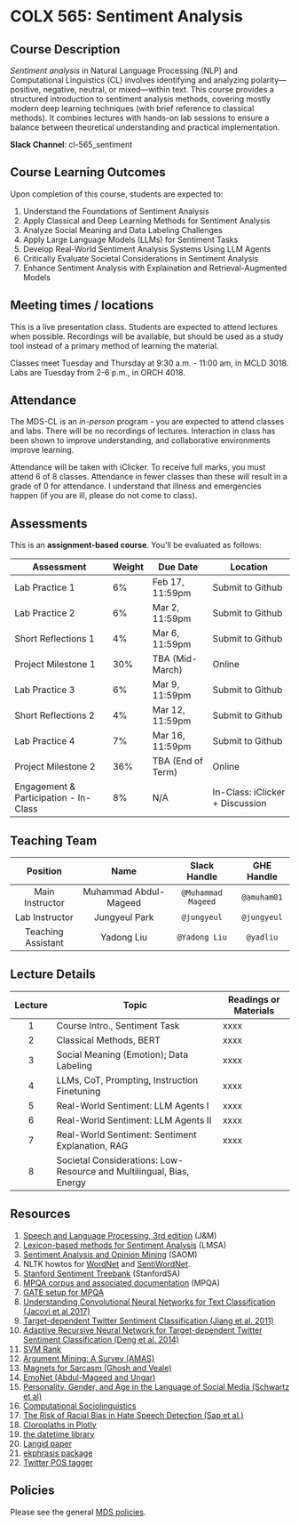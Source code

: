 # COLX 565: Sentiment Analysis

## Course Description

_Sentiment analysis_ in Natural Language Processing (NLP) and Computational Linguistics (CL) involves identifying and analyzing polarity—positive, negative, neutral, or mixed—within text. This course provides a structured introduction to sentiment analysis methods, covering mostly modern deep learning techniques (with brief reference to classical methods). It combines lectures with hands-on lab sessions to ensure a balance between theoretical understanding and practical implementation.

__Slack Channel__: cl-565_sentiment

## Course Learning Outcomes

Upon completion of this course, students are expected to:

1. Understand the Foundations of Sentiment Analysis
2. Apply Classical and Deep Learning Methods for Sentiment Analysis
3. Analyze Social Meaning and Data Labeling Challenges
4. Apply Large Language Models (LLMs) for Sentiment Tasks
5. Develop Real-World Sentiment Analysis Systems Using LLM Agents
6. Critically Evaluate Societal Considerations in Sentiment Analysis
7. Enhance Sentiment Analysis with Explaination and Retrieval-Augmented Models



## Meeting times / locations

This is a live presentation class.  Students are expected to attend lectures when possible.  Recordings will be available, but should be used as a study tool
instead of a primary method of learning the material.

Classes meet Tuesday and Thursday at 9:30 a.m. - 11:00 am, in MCLD 3018.
Labs are Tuesday from 2-6 p.m., in ORCH 4018.
 

## Attendance

The MDS-CL is an *in-person* program - you are expected to attend classes and labs.  There will be no recordings of lectures.  Interaction in class has been shown to improve understanding, and collaborative environments improve learning.

Attendance will be taken with iClicker.  To receive full marks, you must attend 6 of 8 classes.  Attendance in fewer classes than these will result in a grade of 0 for attendance.  I understand that illness and emergencies happen (if you are ill, please do not come to class). 


## Assessments

This is an __assignment-based course__. You'll be evaluated as follows:

| Assessment       | Weight  | Due Date         | Location |
|------------------|---------|------------------|----------|
| Lab Practice 1 | 6%     | Feb 17, 11:59pm| Submit to Github |
| Lab Practice 2 | 6%     |  Mar 2, 11:59pm| Submit to Github |
| Short Reflections   1   | 4%    |  Mar 6, 11:59pm| Submit to Github |
| Project Milestone 1           | 30%     |  TBA (Mid-March) | Online | 
| Lab Practice 3 | 6%     |  Mar 9, 11:59pm | Submit to Github |
| Short Reflections   2   | 4%   |  Mar 12, 11:59pm | Submit to Github |
| Lab Practice 4 | 7%     |  Mar 16, 11:59pm | Submit to Github |
| Project Milestone 2           | 36%     | TBA (End of Term) | Online  |
| Engagement & Participation - In-Class      | 8%     | N/A | In-Class: iClicker + Discussion |


## Teaching Team

| Position           | Name    | Slack Handle | GHE Handle |
| :----------------: | :-----: | :----------: | :--------: |
| Main Instructor | Muhammad Abdul-Mageed |    `@Muhammad Mageed`       | `@amuham01`        |
| Lab Instructor | Jungyeul Park |    `@jungyeul`       | `@jungyeul` |
| Teaching Assistant | Yadong Liu |    `@Yadong Liu`       | `@yadliu`        |


## Lecture Details


| Lecture | Topic | Readings or Materials|
|:-------:|-------|--------------|         
| 1 | Course Intro., Sentiment Task | xxxx  |
| 2 | Classical Methods, BERT | xxxx  |
| 3 | Social Meaning (Emotion); Data Labeling | xxxx  |
| 4 | LLMs, CoT, Prompting, Instruction Finetuning | xxxx  |
| 5 | Real-World Sentiment: LLM Agents I | xxxx  |
| 6 | Real-World Sentiment: LLM Agents II| xxxx  |
| 7 | Real-World Sentiment: Sentiment Explanation, RAG | xxxx  |
| 8 | Societal Considerations: Low-Resource and Multilingual, Bias, Energy |

## Resources


1. [Speech and Language Processing, 3rd edition](https://web.stanford.edu/~jurafsky/slp3/) (J&M)
2. [Lexicon-based methods for Sentiment Analysis](https://www.mitpressjournals.org/doi/pdfplus/10.1162/COLI_a_00049) (LMSA)
3. [Sentiment Analysis and Opinion Mining](https://www.cs.uic.edu/~liub/FBS/SentimentAnalysis-and-OpinionMining.pdf) (SAOM)
4. NLTK howtos for [WordNet](https://www.nltk.org/howto/wordnet.html) and [SentiWordNet](http://www.nltk.org/howto/logic.html).
5. [Stanford Sentiment Treebank](https://nlp.stanford.edu/sentiment/treebank.html) (StanfordSA)
6. [MPQA corpus and associated documentation](http://mpqa.cs.pitt.edu/corpora/mpqa_corpus/) (MPQA)
7. [GATE setup for MPQA](http://mpqa.cs.pitt.edu/annotation/set_up_gate/)
8. [Understanding Convolutional Neural Networks for Text Classification (Jacovi et al 2017)](https://arxiv.org/pdf/1809.08037.pdf)
8. [Target-dependent Twitter Sentiment Classification (Jiang et al. 2011)](https://www.aclweb.org/anthology/P11-1016.pdf)
9. [Adaptive Recursive Neural Network
for Target-dependent Twitter Sentiment Classification (Deng et al. 2014)](https://www.aclweb.org/anthology/P14-2009.pdf)
10. [SVM Rank](http://www.cs.cornell.edu/people/tj/publications/joachims_02c.pdf)
11. [Argument Mining: A Survey (AMAS)](https://www.mitpressjournals.org/doi/pdf/10.1162/coli_a_00364)
12. [Magnets for Sarcasm (Ghosh and Veale)](https://www.aclweb.org/anthology/D17-1050.pdf)
13. [EmoNet (Abdul-Mageed and Ungar)](https://www.aclweb.org/anthology/P17-1067.pdf)
14. [Personality, Gender, and Age in the Language of Social Media (Schwartz et al)](https://journals.plos.org/plosone/article?id=10.1371/journal.pone.0073791)
15. [Computational Sociolinguistics](https://www.mitpressjournals.org/doi/full/10.1162/COLI_a_00258)
16. [The Risk of Racial Bias in Hate Speech Detection (Sap et al.)](https://www.aclweb.org/anthology/P19-1163.pdf)
17. [Cloroplaths in Plotly](https://plot.ly/python/choropleth-maps/)
18. [the datetime library](https://docs.python.org/3/library/datetime.html)
19. [Langid paper](https://www.aclweb.org/anthology/P12-3005.pdf)
20. [ekphrasis package](https://github.com/cbaziotis/ekphrasis)
21. [Twitter POS tagger](http://www.cs.cmu.edu/~ark/TweetNLP/#pos)

## Policies

Please see the general [MDS policies](https://ubc-mds.github.io/policies/).
